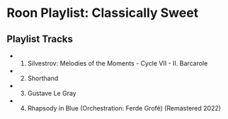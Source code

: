 # Roon Playlist: Classically Sweet

## Playlist Tracks


- 1. Silvestrov: Melodies of the Moments - Cycle VII - II. Barcarole
- 2. Shorthand
- 3. Gustave Le Gray
- 4. Rhapsody in Blue (Orchestration: Ferde Grofé) (Remastered 2022)

